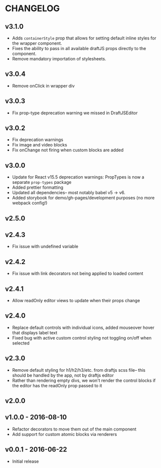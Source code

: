 CHANGELOG
=========
## v3.1.0
* Adds `containerStyle` prop that allows for setting default inline styles for the wrapper component.
* Fixes the ability to pass in all available draftJS props directly to the component.
* Remove mandatory importation of stylesheets.

## v3.0.4
* Remove onClick in wrapper div

## v3.0.3
* Fix prop-type deprecation warning we missed in DraftJSEditor

## v3.0.2
* Fix deprecation warnings
* Fix image and video blocks
* Fix onChange not firing when custom blocks are added

## v3.0.0
* Update for React v15.5 deprecation warnings: PropTypes is now a separate `prop-types` package
* Added prettier formatting
* Updated all dependencies– most notably babel v5 -> v6.
* Added storybook for demo/gh-pages/development purposes (no more webpack config!)

## v2.5.0

## v2.4.3
* Fix issue with undefined variable

## v2.4.2
* Fix issue with link decorators not being applied to loaded content

## v2.4.1
* Allow readOnly editor views to update when their props change

## v2.4.0
* Replace default controls with individual icons, added mouseover hover that displays label text
* Fixed bug with active custom control styling not toggling on/off when selected

## v2.3.0
* Remove default styling for h1/h2/h3/etc. from draftjs scss file– this should be handled by the app, not by draftjs editor
* Rather than rendering empty divs, we won't render the control blocks if the editor has the readOnly prop passed to it

## v2.0.0

## v1.0.0 - 2016-08-10

* Refactor decorators to move them out of the main component
* Add support for custom atomic blocks via renderers

## v0.0.1 - 2016-06-22

* Initial release
